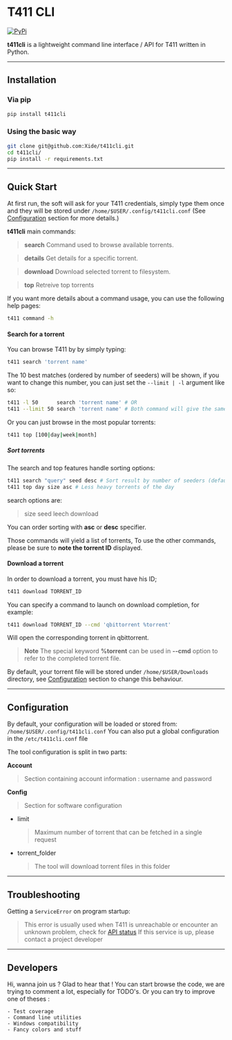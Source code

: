 T411 CLI
===================

[![PyPi](https://img.shields.io/pypi/v/t411cli.svg)](https://pypi.python.org/pypi/t411cli)


**t411cli** is a lightweight command line interface / API for T411 written in Python.



----------
Installation
-------------

### Via pip

```sh
pip install t411cli
```

### Using the basic way

```sh
git clone git@github.com:Xide/t411cli.git
cd t411cli/
pip install -r requirements.txt
```


----------
Quick Start
-------------

At first run, the soft will ask for your T411 credentials, simply type them once and they will be stored under ``` /home/$USER/.config/t411cli.conf ``` (See [Configuration](#Configuration) section for more details.)


**t411cli** main commands:

> **search**
> Command used to browse available torrents.

> **details**
> Get details for a specific torrent.

> **download**
> Download selected torrent to filesystem.

> **top**
> Retreive top torrents

If you want more details about a command usage, you can use the following help pages:
```sh
t411 command -h
```

#### Search for a torrent

You can browse T411 by by simply typing:
```sh
t411 search 'torrent name'
```
The 10 best matches (ordered by number of seeders) will be shown, if you want to change this number, you can just set the ``` --limit | -l ``` argument like so:

```sh
t411 -l 50      search 'torrent name' # OR
t411 --limit 50 search 'torrent name' # Both command will give the same results
```
Or you can just browse in the most popular torrents:
```sh
t411 top [100|day|week|month]
```
##### Sort torrents
The search and top features handle sorting options:
```sh
t411 search "query" seed desc # Sort result by number of seeders (default behaviour)
t411 top day size asc # Less heavy torrents of the day
```
search options are:
> size
> seed
> leech
> download

You can order sorting  with **asc** or **desc** specifier.

Those  commands will yield a list of torrents, To use the other commands, please be sure to **note the torrent ID** displayed.

#### Download a torrent

In order to download a torrent, you must have his ID;
```sh
t411 download TORRENT_ID
```

You can specify a command to launch on download completion, for example:

```sh
t411 download TORRENT_ID --cmd 'qbittorrent %torrent'
```
Will open the corresponding torrent in qbittorrent.

> **Note**
> The special keyword **%torrent** can be used in **--cmd** option to refer to the completed torrent file.

By default, your torrent file will be stored under ```/home/$USER/Downloads``` directory, see [Configuration](#Configuration) section to change this behaviour.

----------
Configuration
-------------

By default, your configuration will be loaded or stored from:
``` /home/$USER/.config/t411cli.conf ```
You can also put a global configuration in the ```/etc/t411cli.conf``` file

The tool configuration is split in two parts:

**Account**
> Section containing account information : username and password

**Config**
> Section for software configuration

* limit
   > Maximum number of torrent that can be fetched in a single request

* torrent_folder
	> The tool will download torrent files in this folder

----------
Troubleshooting
-------------

Getting a ```ServiceError``` on program startup:
> This error is usually used when T411 is unreachable or encounter an unknown problem, check for [API status](http://www.websitedown.info/api.t411.in)
> If this service is up, please contact a project developer

----------
Developers
-------------

Hi, wanna join us ? Glad to hear that !
You can start browse the code, we are trying to comment a lot, especially for TODO's.
Or you can try to improve one of theses :

	- Test coverage
	- Command line utilities
	- Windows compatibility
	- Fancy colors and stuff



